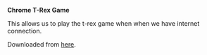 
 **Chrome T-Rex Game**


 This allows us to play the t-rex game when when we have internet connection.

 Downloaded from [here](https://gist.github.com/PriteshJain/5e1dfd5eb3a46db088f0).

